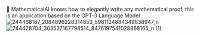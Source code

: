 🥧 MathematicalAI knows how to elegantly write any mathematical proof, this is an application based on the GPT-3 Language Model
![244468187_2084896228314853_5981124884349638947_n](https://user-images.githubusercontent.com/52850142/135796354-96664daa-b389-4ae0-93ac-7c69543ce81f.png)
![244428704_303537167798514_8476197541028868165_n (1)](https://user-images.githubusercontent.com/52850142/135796362-7023319c-a3d6-4904-878f-2f0ef271a1c1.png)
